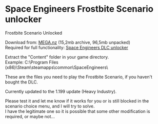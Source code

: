 # Space Engineers Frostbite Scenario unlocker
Frostbite Scenario Unlocked

Download from: [MEGA.nz](https://mega.nz/file/3YpzVAgS#mdrQ2Y8Hrh24-sT_ytH38km8kekBj7PByU36CZKIrSw) (15,2mb archive, 96,5mb unpacked)  
Required for full functionality: [Space Engineers DLC unlocker](https://github.com/Lamer87/Space_Engineers_DLC_unlocker)  

Extract the "Content" folder in your game directory.  
Example: C:\Program Files (x86)\Steam\steamapps\common\SpaceEngineers\

These are the files you need to play the Frostbite Scenario, if you haven't bought the DLC.  

Currently updated to the 1.199 update (Heavy Industry).

Please test it and let me know if it works for you or is still blocked in the scenario choice menu, and I will try to solve.  
I have the legitimate one so it is possible that some other modification is required, or maybe not...
